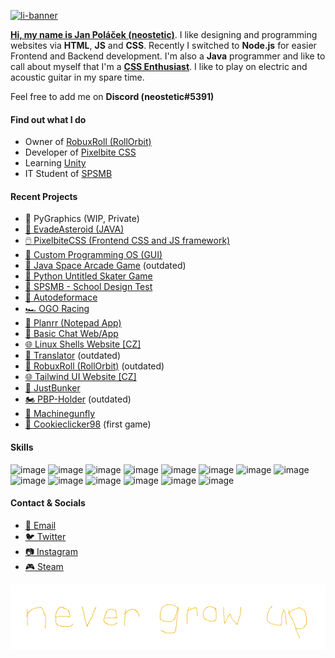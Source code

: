 [![li-banner](https://github.com/user-attachments/assets/386094f5-331c-4291-8e37-3ce7c5280693)](https://neostetic.github.io)

<!-- [![image](https://user-images.githubusercontent.com/83291717/166122462-92e21d06-f83f-419c-9c95-d0e492637454.png)](https://neostetic.github.io) -->

[**Hi, my name is Jan Poláček (neostetic)**](https://github.com/neostetic). I like designing and programming websites via **HTML**, **JS** and **CSS**. Recently I switched to **Node.js** for easier Frontend and Backend development. I'm also a **Java** programmer and like to call about myself that I'm a [**CSS Enthusiast**](https://neostetic.github.io). I like to play on electric and acoustic guitar in my spare time.

Feel free to add me on **Discord (neostetic#5391)**

#### Find out what I do
 - Owner of [RobuxRoll (RollOrbit)](https://github.com/RobuxRoll)
 - Developer of [Pixelbite CSS](https://github.com/Pixelbite-CSS)
 - Learning [Unity](https://unity.com)
 - IT Student of [SPSMB](https://github.com/SPSMB)
 
#### Recent Projects 
 - 🫟 PyGraphics (WIP, Private)
 - [🚀 EvadeAsteroid (JAVA)](https://github.com/neostetic/EvadeAsteroid)
 - [🖱️ PixelbiteCSS (Frontend CSS and JS framework)](https://Pixelbite-CSS.github.io/)
 - [📎 Custom Programming OS (GUI)](https://neostetic.github.io/custom-programming-os/)
 - [🚀 Java Space Arcade Game](https://github.com/neostetic/java-arcade-game) (outdated)
 - [🚙 Python Untitled Skater Game](https://github.com/neostetic/python-skater-game)
 - [🏫 SPSMB - School Design Test](https://neostetic.github.io/School-Website-Test/)
 - [🚗 Autodeformace](http://autodeformace.cz)
 - [🏎️ OGO Racing](http://ogoracing.clanweb.eu)
 - [📝 Planrr (Notepad App)](https://neostetic.github.io/Planrr/)
 - [💬 Basic Chat Web/App](https://zenith-airy-cabinet.glitch.me)
 - [🌐 Linux Shells Website [CZ]](https://neostetic.github.io/Linux-Shells/)
 - [📣 Translator](https://stripe-thread-feet.glitch.me) (outdated)
 - [🎲 RobuxRoll (RollOrbit)](https://robuxroll.github.io) (outdated)
 - [🌐 Tailwind UI Website [CZ]](https://neostetic.github.io/Tailwind-UI-Website)
 - [🧱 JustBunker](https://github.com/neostetic/project)
 - [🏍️ PBP-Holder](https://pbp-holder.cz) (outdated)
 - [📝 Machinegunfly](https://machinegunfly.github.io)
 - [🍪 Cookieclicker98](https://cookieclicker98.github.io) (first game)

#### Skills
![image](https://img.shields.io/badge/Adobe%20after%20affects-CF96FD?style=for-the-badge&logo=Adobe%20after%20effects&logoColor=393665)
![image](https://img.shields.io/badge/Adobe%20Illustrator-FF9A00?style=for-the-badge&logo=adobe%20illustrator&logoColor=white)
![image](https://img.shields.io/badge/Adobe%20Photoshop-31A8FF?style=for-the-badge&logo=Adobe%20Photoshop&logoColor=black)
![image](https://img.shields.io/badge/C-00599C?style=for-the-badge&logo=c&logoColor=white)
![image](https://img.shields.io/badge/CSS3-1572B6?style=for-the-badge&logo=css3&logoColor=white)
![image](https://img.shields.io/badge/Express.js-000000?style=for-the-badge&logo=express&logoColor=white)
![image](https://img.shields.io/badge/Heroku-430098?style=for-the-badge&logo=heroku&logoColor=white)
![image](https://img.shields.io/badge/HTML5-E34F26?style=for-the-badge&logo=html5&logoColor=white)
![image](https://img.shields.io/badge/Java-ED8B00?style=for-the-badge&logo=java&logoColor=white)
![image](https://img.shields.io/badge/JavaScript-323330?style=for-the-badge&logo=javascript&logoColor=F7DF1E)
![image](https://img.shields.io/badge/Node.js-339933?style=for-the-badge&logo=nodedotjs&logoColor=white)
![image](https://img.shields.io/badge/npm-CB3837?style=for-the-badge&logo=npm&logoColor=white)
![image](https://img.shields.io/badge/Pug-E3C29B?style=for-the-badge&logo=pug&logoColor=black)
![image](https://img.shields.io/badge/React-20232A?style=for-the-badge&logo=react&logoColor=61DAFB)


#### Contact & Socials
 - [📧 Email](mailto:gg.polacek@gmail.com)
 - [🐦 Twitter](https://twitter.com/neostetic)
 - [📷 Instagram](https://www.instagram.com/honzikalejinej)
 - [🎮 Steam](https://steamcommunity.com/id/pixel08)
 
 <p align="center"><img src="./assets/never-grow-up.webp"></p>

<!--
  <a href="https://neostetic.github.io">
    <p align="center">
      <img src="https://i.giphy.com/media/JWOJsD0HvNpJ7K0XFk/giphy.webp"><br>
      <img src="https://user-images.githubusercontent.com/83291717/145250762-d9f11d2e-1405-4532-b72a-5c83feae19d9.png"><br>
    </p>
  </a>
  <p align="center">
  <h4 align="center">
    Owner of <a href="https://github.com/RobuxRoll">RobuxRoll (RollOrbit)</a><br>
    Developer of <a href="https://neostetic.github.io/Tailwind-UI-Website/">Tailwind UI Website [CZ]</a><br>
    Developer of <a href="https://github.com/cookieclicker98">Cookieclicker98</a><br>
    <a href="https://neostetic.github.io">CSS Enthusiast</a><br>
  </h4>
  </p>
-->
